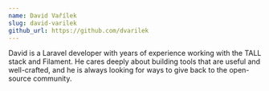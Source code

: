 ```yaml
---
name: David Vařílek
slug: david-varilek
github_url: https://github.com/dvarilek
---
```


David is a Laravel developer with years of experience working with the TALL stack and Filament. He cares deeply about building tools that are useful and well-crafted, and he is always looking for ways to give back to the open-source community.
